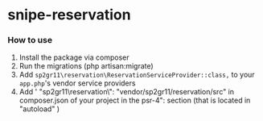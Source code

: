# snipe-reservation
### How to use
1. Install the package via composer
2. Run the migrations (php artisan:migrate)
3. Add `sp2gr11\reservation\ReservationServiceProvider::class,` to your `app.php`'s vendor service providers
4. Add ' "sp2gr11\\reservation\\": "vendor/sp2gr11/reservation/src" in composer.json of your project in the  psr-4": section (that is located in "autoload" )